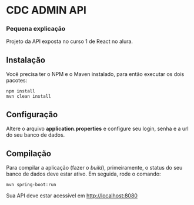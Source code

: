 # CDC ADMIN API

### Pequena explicação

Projeto da API exposta no curso 1 de React no alura.

## Instalação

Você precisa ter o NPM e o Maven instalado, para então executar os dois pacotes:

```
npm install
mvn clean install
```

## Configuração

Altere o arquivo **application.properties** e configure seu login, senha e a url do seu banco de dados. 

## Compilação

Para compilar a aplicação (fazer o *build*), primeiramente, o status do seu banco de dados deve estar ativo. Em seguida, rode o comando:

`mvn spring-boot:run`

Sua API deve estar acessível em <http://localhost:8080>